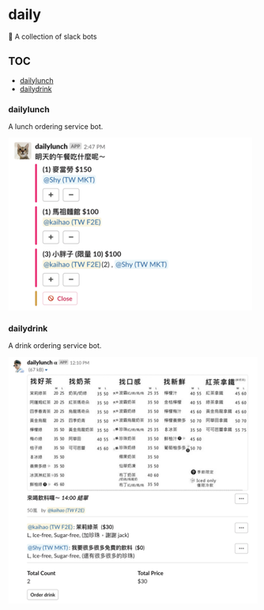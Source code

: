 # daily

🤖 A collection of slack bots

## TOC

- [dailylunch](#dailylunch)
- [dailydrink](#dailydrink)

### dailylunch

A lunch ordering service bot.

<img src="assets/dailylunch-screenshot.png" height="350" alt="dailylunch">

### dailydrink

A drink ordering service bot.

<img src="assets/dailydrink-screenshot.png" height="500" alt="dailydrink">
